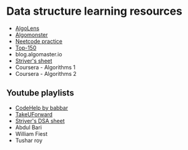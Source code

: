 # Data structure learning resources

* [AlgoLens](https://jaroslaw-weber.github.io/algo-lens/list/blind75)
* [Algomonster](https://algo.monster/flowchart)
* [Neetcode practice](https://neetcode.io/practice)
* [Top-150](https://www.techinterviewhandbook.org/grind75/?order=topics&weeks=26&hours=40&grouping=topics)
* blog.algomaster.io
* [Striver&#39;s sheet](https://takeuforward.org/strivers-a2z-dsa-course/strivers-a2z-dsa-course-sheet-2/)
* Coursera - Algorithms 1
* Coursera - Algorithms 2

## Youtube playlists

* [CodeHelp by babbar]()
* [TakeUForward]()
* [Striver&#39;s DSA sheet]()
* Abdul Bari
* William Fiest
* Tushar roy
